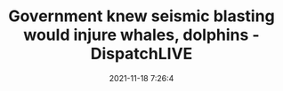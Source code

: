 ---
"title": "Government knew seismic blasting would injure whales, dolphins - DispatchLIVE"
"date": "2021-11-18 7:26:4"
"feed_name": "GOOGLENEWSDRILLING"
"feed_website": "https://news.google.com/search?q=drilling%2Bincident&hl=en-US&gl=US&ceid=US:en"
"feed_rss": "https://news.google.com/rss/search?q=drilling%2Bincident&hl=en-US&gl=US&ceid=US:en"
"link": "https://www.dispatchlive.co.za/news/2021-11-18-government-knew-seismic-blasting-would-injure-whales-dolphins/"
"source": "{'href': 'https://www.dispatchlive.co.za', 'title': 'DispatchLIVE'}"
"file": "_posts/2021-1-1-27ac6b769a508af6bdaf8f81a5172296e218c9f6.md"
"accident": "1"
"drilling": "0"
"dead": "0"
"injured": "0"
"arrested": "0"
"place": "unknown place"
"where": "unknown site"
"causes": "unknown"
"place_uri": "unknown place"
---